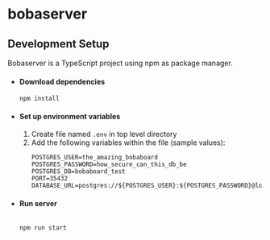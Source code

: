 # bobaserver

## Development Setup

Bobaserver is a TypeScript project using npm as package manager.

- #### Download dependencies
  ```
  npm install
  ```
- #### Set up environment variables
  1. Create file named `.env` in top level directory
  2. Add the following variables within the file (sample values):
     ```
     POSTGRES_USER=the_amazing_bobaboard
     POSTGRES_PASSWORD=how_secure_can_this_db_be
     POSTGRES_DB=bobaboard_test
     PORT=35432
     DATABASE_URL=postgres://${POSTGRES_USER}:${POSTGRES_PASSWORD}@localhost:${PORT}/${POSTGRES_DB}
     ```

* #### Run server

  ```

  npm run start

  ```
